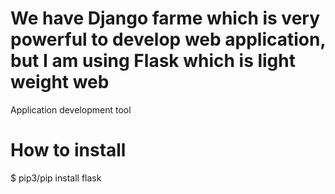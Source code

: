 # We have Django farme which is very powerful to develop web application, but I am using Flask which is light weight web
Application development tool
# How to install
$ pip3/pip install flask

